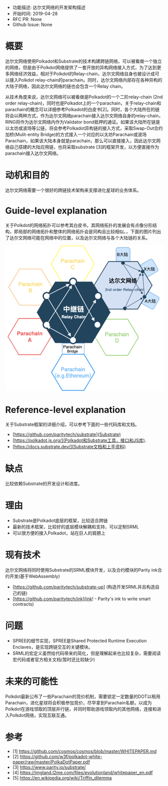 - 功能描述: 达尔文网络的开发架构描述
- 开始时间: 2019-04-28
- RFC PR: None
- Github Issue: None

# 概要
[summary]: #summary

达尔文网络使用Polkadot和Substrate的技术构建跨链网络，可以被看做一个独立的网络，但是由于Polkdot网络提供了一套开放的异构网络接入方式，为了达到更多网络经济效益，相对于Polkdot的Relay-chain，达尔文网络自身也被设计成可以接入Polkdot relay-chain的parachain。同时，达尔文网络内部存在各种异构的大陆子网络，因此达尔文网络的链也会包含一个Relay chain。


从技术角度来说，达尔文网络可以被看做是Polkadot的一个二阶relay-chain (2nd order relay-chain)，同时也是Polkadot上的一个parachain，关于relay-chain和parachain的概念可以详细参考Polkadot的白皮书[2]。同时，各个大陆所在的链将会以两种方式，作为达尔文网络parachain接入达尔文网络自身的relay-chain，RING将作为达尔文网络内作为Validator bond抵押的通证。如果该大陆所在链是以太坊或波场等公链，将会参考Polkadot异构链的接入方式，采取Swap-Out合约加桥(Mulit-entity Bridge)的方式接入一个对应的以太坊Parachain或波场Parachain，如果该大陆本身就是parachain，那么可以直接接入，因此达尔文网络自己搭建的大陆应用链，也将采取substrate [3]的框架开发，以方便直接作为parachain接入达尔文网络。


# 动机和目的
[motivation]: #motivation

达尔文网络需要一个很好的跨链技术架构来支撑进化星球的业务体系。

# Guide-level explanation
[guide-level-explanation]: #guide-level-explanation

关于Polkdot的网络拓扑可以参考其白皮书，其网络拓扑的发展会有点像分形结构，即局部的网络拓扑和整体的网络拓扑会是同构且比较相似。，下面的图片列出了达尔文网络可能在网络中的位置，以及达尔文网络与各个大陆链的关系。


![Polkadot and Darwinia networks](images/0001-darwinia.png)


# Reference-level explanation
[reference-level-explanation]: #reference-level-explanation

关于Substrate框架的详细介绍，可以参考下面的一些代码库和文档。

- [https://github.com/paritytech/substrate](Substrate)
- [https://polkadot.js.org/](Polkadot和Substrate工具，接口和JS库).
- [https://docs.substrate.dev/](Substrate文档和上手资料)

# 缺点
[drawbacks]: #drawbacks

比较依赖Substrate的开发设计和进度。

# 理由
[rationale-and-alternatives]: #rationale-and-alternatives

- Substrate是Polkadot底层的框架，比较适合跨链
- 最新的技术框架，比较好的底层模块解耦和支持，可以定制SRML
- 可以很方便的接入Polkadot，站在巨人的肩膀上

# 现有技术
[prior-art]: #prior-art

达尔文网络将同时使用Substrate的SRML模块开发，以及合约模块的Parity ink合约开发(基于WebAssembly)

- [https://github.com/paritytech/substrate-up] (构造开发SRML并且构造自己的链)
- [https://github.com/paritytech/ink](ink! - Parity's ink to write smart contracts)

# 问题
[unresolved-questions]: #unresolved-questions

- SPREE的细节实现，SPREE是Shared Protected Runtime Execution Enclaves，是实现跨链交互的关键模块。
- SRML的宏定义虽然给代码带来的简化，但是理解起来也比较复杂，需要阅读宏代码或者官方相关文档(暂时还比较缺少)

# 未来的可能性
[future-possibilities]: #future-possibilities

Polkdot最新公布了一些Parachain的竞价机制，需要锁定一定数量的DOT以租用Parachain，进化星球将会积极参加竞价，尽早拿到Parachain名额，以成为Polkdot在游戏领取的顶层并行链，并同时帮助游戏领取内的其他网络，连接和进入Polkdot网络，实现互联互通。

# 参考

- [1] https://github.com/cosmos/cosmos/blob/master/WHITEPAPER.md
- [2] https://github.com/w3f/polkadot-white-paper/raw/master/PolkaDotPaper.pdf
- [3] https://www.parity.io/substrate/
- [4] https://imgland.l2me.com/files/evolutionland/whitepaper_en.pdf
- [5] https://en.wikipedia.org/wiki/Triffin_dilemma
